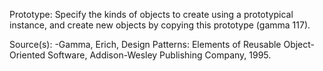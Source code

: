 Prototype:
Specify the kinds of objects to create using a prototypical instance, and create new objects by copying this prototype (gamma 117).

<Talk about example here>

Source(s):
-Gamma, Erich, Design Patterns: Elements of Reusable Object-Oriented Software, Addison-Wesley Publishing Company, 1995.
